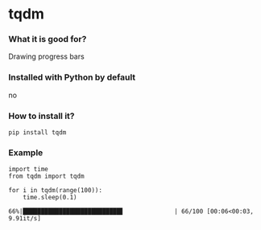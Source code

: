 
# tqdm

### What it is good for?

Drawing progress bars

### Installed with Python by default

no

### How to install it?

    pip install tqdm

### Example


    import time
    from tqdm import tqdm

    for i in tqdm(range(100)):
        time.sleep(0.1)

    66%|███████████████████████████▋              | 66/100 [00:06<00:03,  9.91it/s]
